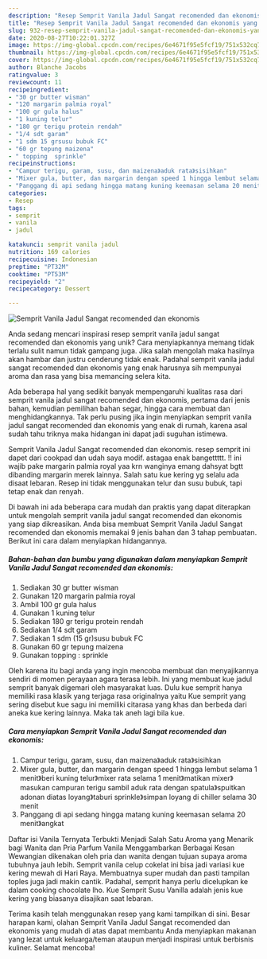 ```yaml
---
description: "Resep Semprit Vanila Jadul Sangat recomended dan ekonomis yang Bisa Manjain Lidah"
title: "Resep Semprit Vanila Jadul Sangat recomended dan ekonomis yang Bisa Manjain Lidah"
slug: 932-resep-semprit-vanila-jadul-sangat-recomended-dan-ekonomis-yang-bisa-manjain-lidah
date: 2020-08-27T10:22:01.327Z
image: https://img-global.cpcdn.com/recipes/6e4671f95e5fcf19/751x532cq70/semprit-vanila-jadul-sangat-recomended-dan-ekonomis-foto-resep-utama.jpg
thumbnail: https://img-global.cpcdn.com/recipes/6e4671f95e5fcf19/751x532cq70/semprit-vanila-jadul-sangat-recomended-dan-ekonomis-foto-resep-utama.jpg
cover: https://img-global.cpcdn.com/recipes/6e4671f95e5fcf19/751x532cq70/semprit-vanila-jadul-sangat-recomended-dan-ekonomis-foto-resep-utama.jpg
author: Blanche Jacobs
ratingvalue: 3
reviewcount: 11
recipeingredient:
- "30 gr butter wisman"
- "120 margarin palmia royal"
- "100 gr gula halus"
- "1 kuning telur"
- "180 gr terigu protein rendah"
- "1/4 sdt garam"
- "1 sdm 15 grsusu bubuk FC"
- "60 gr tepung maizena"
- " topping  sprinkle"
recipeinstructions:
- "Campur terigu, garam, susu, dan maizena》aduk rata》sisihkan"
- "Mixer gula, butter, dan margarin dengan speed 1 hingga lembut selama 1 menit》beri kuning telur》mixer rata selama 1 menit》matikan mixer》masukan campuran terigu sambil aduk rata dengan spatula》spuitkan adonan diatas loyang》taburi sprinkle》simpan loyang di chiller selama 30 menit"
- "Panggang di api sedang hingga matang kuning keemasan selama 20 menit》angkat"
categories:
- Resep
tags:
- semprit
- vanila
- jadul

katakunci: semprit vanila jadul 
nutrition: 169 calories
recipecuisine: Indonesian
preptime: "PT32M"
cooktime: "PT53M"
recipeyield: "2"
recipecategory: Dessert

---
```



![Semprit Vanila Jadul Sangat recomended dan ekonomis](https://img-global.cpcdn.com/recipes/6e4671f95e5fcf19/751x532cq70/semprit-vanila-jadul-sangat-recomended-dan-ekonomis-foto-resep-utama.jpg)

Anda sedang mencari inspirasi resep semprit vanila jadul sangat recomended dan ekonomis yang unik? Cara menyiapkannya memang tidak terlalu sulit namun tidak gampang juga. Jika salah mengolah maka hasilnya akan hambar dan justru cenderung tidak enak. Padahal semprit vanila jadul sangat recomended dan ekonomis yang enak harusnya sih mempunyai aroma dan rasa yang bisa memancing selera kita.

Ada beberapa hal yang sedikit banyak mempengaruhi kualitas rasa dari semprit vanila jadul sangat recomended dan ekonomis, pertama dari jenis bahan, kemudian pemilihan bahan segar, hingga cara membuat dan menghidangkannya. Tak perlu pusing jika ingin menyiapkan semprit vanila jadul sangat recomended dan ekonomis yang enak di rumah, karena asal sudah tahu triknya maka hidangan ini dapat jadi suguhan istimewa.

Semprit Vanila Jadul Sangat recomended dan ekonomis. resep semprit ini dapet dari cookpad dan udah saya modif. astagaa enak bangettttt. !! ini wajib pake margarin palmia royal yaa krn wanginya emang dahsyat bgtt dibanding margarin merek lainnya. Salah satu kue kering yg selalu ada disaat lebaran. Resep ini tidak menggunakan telur dan susu bubuk, tapi tetap enak dan renyah.


Di bawah ini ada beberapa cara mudah dan praktis yang dapat diterapkan untuk mengolah semprit vanila jadul sangat recomended dan ekonomis yang siap dikreasikan. Anda bisa membuat Semprit Vanila Jadul Sangat recomended dan ekonomis memakai 9 jenis bahan dan 3 tahap pembuatan. Berikut ini cara dalam menyiapkan hidangannya.

<!--inarticleads1-->

##### Bahan-bahan dan bumbu yang digunakan dalam menyiapkan Semprit Vanila Jadul Sangat recomended dan ekonomis:

1. Sediakan 30 gr butter wisman
1. Gunakan 120 margarin palmia royal
1. Ambil 100 gr gula halus
1. Gunakan 1 kuning telur
1. Sediakan 180 gr terigu protein rendah
1. Sediakan 1/4 sdt garam
1. Sediakan 1 sdm (15 gr)susu bubuk FC
1. Gunakan 60 gr tepung maizena
1. Gunakan  topping : sprinkle


Oleh karena itu bagi anda yang ingin mencoba membuat dan menyajikannya sendiri di momen perayaan agara terasa lebih. Ini yang membuat kue jadul semprit banyak digemari oleh masyarakat luas. Dulu kue semprit hanya memiliki rasa klasik yang terjaga rasa originalnya yaitu Kue semprit yang sering disebut kue sagu ini memiliki citarasa yang khas dan berbeda dari aneka kue kering lainnya. Maka tak aneh lagi bila kue. 

<!--inarticleads2-->

##### Cara menyiapkan Semprit Vanila Jadul Sangat recomended dan ekonomis:

1. Campur terigu, garam, susu, dan maizena》aduk rata》sisihkan
1. Mixer gula, butter, dan margarin dengan speed 1 hingga lembut selama 1 menit》beri kuning telur》mixer rata selama 1 menit》matikan mixer》masukan campuran terigu sambil aduk rata dengan spatula》spuitkan adonan diatas loyang》taburi sprinkle》simpan loyang di chiller selama 30 menit
1. Panggang di api sedang hingga matang kuning keemasan selama 20 menit》angkat


Daftar isi Vanila Ternyata Terbukti Menjadi Salah Satu Aroma yang Menarik bagi Wanita dan Pria Parfum Vanila Menggambarkan Berbagai Kesan Wewangian dikenakan oleh pria dan wanita dengan tujuan supaya aroma tubuhnya jauh lebih. Semprit vanila celup cokelat ini bisa jadi variasi kue kering mewah di Hari Raya. Membuatnya super mudah dan pasti tampilan toples juga jadi makin cantik. Padahal, semprit hanya perlu dicelupkan ke dalam cooking chocolate lho. Kue Semprit Susu Vanilla adalah jenis kue kering yang biasanya disajikan saat lebaran. 

Terima kasih telah menggunakan resep yang kami tampilkan di sini. Besar harapan kami, olahan Semprit Vanila Jadul Sangat recomended dan ekonomis yang mudah di atas dapat membantu Anda menyiapkan makanan yang lezat untuk keluarga/teman ataupun menjadi inspirasi untuk berbisnis kuliner. Selamat mencoba!
